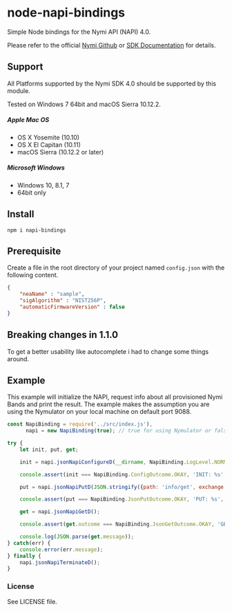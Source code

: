 # node-napi-bindings 
Simple Node bindings for the Nymi API (NAPI) 4.0.

Please refer to the official [Nymi Github](https://github.com/Nymi/JSON-API) or [SDK Documentation](https://downloads.nymi.com/sdkDoc/latest/index.html) for details.
  
## Support
All Platforms supported by the Nymi SDK 4.0 should be supported by this module.

Tested on Windows 7 64bit and macOS Sierra 10.12.2.

##### Apple Mac OS
 - OS X Yosemite (10.10)
 - OS X El Capitan (10.11)
 - macOS Sierra (10.12.2 or later)
 
##### Microsoft Windows 
 - Windows 10, 8.1, 7 
 - 64bit only
  
## Install
```
npm i napi-bindings
```

## Prerequisite
Create a file in the root directory of your project named `config.json` with the following content.
````json
{
    "neaName" : "sample",
    "sigAlgorithm" : "NIST256P",
    "automaticFirmwareVersion" : false
}
````

## Breaking changes in 1.1.0
To get a better usability like autocomplete i had to change some things around.

## Example
This example will initialize the NAPI, request info about all provisioned Nymi Bands and print the result.
The example makes the assumption you are using the Nymulator on your local machine on default port 9088.

````javascript
const NapiBinding = require('../src/index.js'),
      napi = new NapiBinding(true); // true for using Nymulator or false for using physical Nymi Band (default: false)

try {
    let init, put, get;

    init = napi.jsonNapiConfigureD(__dirname, NapiBinding.LogLevel.NORMAL, 9088, '127.0.0.1');

    console.assert(init === NapiBinding.ConfigOutcome.OKAY, 'INIT: %s', Object.keys(NapiBinding.ConfigOutcome)[init]);

    put = napi.jsonNapiPutD(JSON.stringify({path: 'info/get', exchange: 'provisions'}));

    console.assert(put === NapiBinding.JsonPutOutcome.OKAY, 'PUT: %s', Object.keys(NapiBinding.JsonPutOutcome)[put]);

    get = napi.jsonNapiGetD();

    console.assert(get.outcome === NapiBinding.JsonGetOutcome.OKAY, 'GET: %s', Object.keys(NapiBinding.JsonGetOutcome)[get]);

    console.log(JSON.parse(get.message));
} catch(err) {
    console.error(err.message);
} finally {
    napi.jsonNapiTerminateD();
}
````

### License

See LICENSE file.